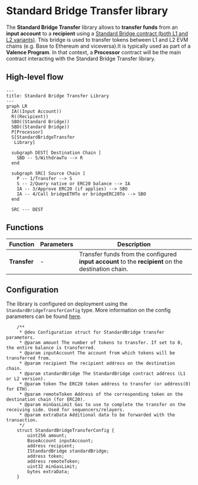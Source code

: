 # Standard Bridge Transfer library

The **Standard Bridge Transfer** library allows to **transfer funds** from an **input account** to a **recipient** using a [Standard Bridge contract (both L1 and L2 variants)](https://docs.optimism.io/app-developers/bridging/standard-bridge). This bridge is used to transfer tokens between L1 and L2 EVM chains (e.g. Base to Ethereum and viceversa).It is typically used as part of a **Valence Program**. In that context, a **Processor** contract will be the main contract interacting with the Standard Bridge Transfer library.

## High-level flow

```mermaid
---
title: Standard Bridge Transfer Library
---
graph LR
  IA((Input Account))
  R((Recipient))
  SBO((Standard Bridge))
  SBD((Standard Bridge))
  P[Processor]
  S[StandardBridgeTransfer
   Library]

  subgraph DEST[ Destination Chain ]
    SBD -- 5/WithdrawTo --> R
  end

  subgraph SRC[ Source Chain ]
    P -- 1/Transfer --> S
    S -- 2/Query native or ERC20 balance --> IA
    IA -- 3/Approve ERC20 (if applies) --> SBO
    IA -- 4/Call bridgeETHTo or bridgeERC20To --> SBO
  end

  SRC --- DEST
```

## Functions

| Function     | Parameters | Description                                                                                         |
| ------------ | ---------- | --------------------------------------------------------------------------------------------------- |
| **Transfer** | -          | Transfer funds from the configured **input account** to the **recipient** on the destination chain. |

## Configuration

The library is configured on deployment using the `StandardBridgeTransferConfig` type. More information on the config parameters can be found [here](https://docs.optimism.io/app-developers/bridging/standard-bridge).

```solidity
    /**
     * @dev Configuration struct for StandardBridge transfer parameters.
     * @param amount The number of tokens to transfer. If set to 0, the entire balance is transferred.
     * @param inputAccount The account from which tokens will be transferred from.
     * @param recipient The recipient address on the destination chain.
     * @param standardBridge The StandardBridge contract address (L1 or L2 version).
     * @param token The ERC20 token address to transfer (or address(0) for ETH).
     * @param remoteToken Address of the corresponding token on the destination chain (for ERC20).
     * @param minGasLimit Gas to use to complete the transfer on the receiving side. Used for sequencers/relayers.
     * @param extraData Additional data to be forwarded with the transaction.
     */
    struct StandardBridgeTransferConfig {
        uint256 amount;
        BaseAccount inputAccount;
        address recipient;
        IStandardBridge standardBridge;
        address token;
        address remoteToken;
        uint32 minGasLimit;
        bytes extraData;
    }
```
